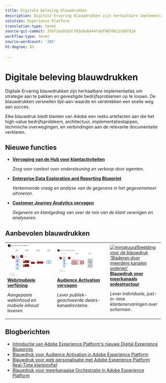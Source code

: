 ```yaml
---
title: Digitale beleving blauwdrukken
description: Digitale Ervaring blauwdrukken zijn herhaalbare implementaties om strategie aan te pakken en gevestigde bedrijfsproblemen op te lossen. Ze versnellen tijd tot waarde en bieden een snelle weg naar succes.
solution: Experience Platform
translation-type: tm+mt
source-git-commit: 37ef1ea91b3cf83e9ab444fa0f907d4115d0fd24
workflow-type: tm+mt
source-wordcount: '285'
ht-degree: 0%

---
```



# Digitale beleving blauwdrukken

Digitale Ervaring blauwdrukken zijn herhaalbare implementaties om strategie aan te pakken en gevestigde bedrijfsproblemen op te lossen. De blauwdrukken versnellen tijd-aan-waarde en verstrekken een snelle weg aan succes.

Elke blauwdruk biedt klanten van Adobe een reeks artefacten aan die het high-value bedrijfsprobleem, architectuur, implementatiestappen, technische overwegingen, en verbindingen aan de relevante documentatie verklaren.

## Nieuwe functies

* **[Vervaging van de Hub voor klantactiviteiten](/help/blueprints/customer-activity-hub/overview.md)**

   *Zorg voor context voor ondersteuning en verkoop door agenten.*
* **[Enterprise Data Exploration and Reporting Blueprint](/help/blueprints/data-exploration/overview.md)**

   *Verkennende vraag en analyse van de gegevens in het gegevensmeer uitvoeren.*
* **[Customer Journey Analytics vervagen](/help/blueprints/customer-journey-analytics/overview.md)**

   *Gegevens en klantgedrag van over de reis van de klant verenigen en analyseren. &#x200B;*

## Aanbevolen blauwdrukken

<table style="table-layout:fixed">
<tr>
  <td>
    <a href="https://experienceleague.adobe.com/docs/blueprints-learn/architecture/web-personalization/overview.html"><img alt="miniatuurafbeelding voor de blauwdruk 'Web Personalization'" src="web-personalization/assets/personalization.svg" /></a>
    <div><a href="https://experienceleague.adobe.com/docs/blueprints-learn/architecture/web-personalization/overview.html"><strong>Web/mobiele verfijning</strong></a></div>
    <p><em>Aangepaste webinhoud en mobiele inhoud leveren.</em></p>
  </td>
  <td>
    <a href="https://experienceleague.adobe.com/docs/blueprints-learn/architecture/audience-activation/overview.html"><img alt="miniatuurafbeelding voor de blauwdruk 'Audience Activation'" src="audience-activation/assets/aam.svg" /></a>
    <div><a href="https://experienceleague.adobe.com/docs/blueprints-learn/architecture/audience-activation/overview.html"><strong>Audience Activation vervagen</strong></a></div>
    <p><em>Lever publiek-geactiveerde dwars-kanaalreclame.</em></p>
  </td>
  <td>
    <a href="https://experienceleague.adobe.com/docs/blueprints-learn/architecture/multi-channel-message-orchestration/overview.html"><img alt="miniatuurafbeelding voor de blauwdruk 'Bladeren door meerdere kanalen ordenen'" src="multi-channel-message-orchestration/assets/aepbatch.svg" /></a>
    <div><a href="https://experienceleague.adobe.com/docs/blueprints-learn/architecture/multi-channel-message-orchestration/overview.html"><strong>Blauwdruk voor meerkanaals ordestructuur</strong></a></div>
    <p><em>Lever individuele, just-in-time klantenervaringen over schermen.</em></p>
  </td>
</tr>
</table>


## Blogberichten

* [Introductie van Adobe Experience Platform&#39;s nieuwe Digital Experience Blueprints](https://medium.com/adobetech/introducing-adobe-experience-platforms-new-digital-experience-blueprints-93a6b5f5da7c)
* [Blauwdruk voor Audience Activation in Adobe Experience Platform](https://medium.com/adobetech/a-blueprint-for-audience-activation-in-adobe-experience-platform-b2b30fae90fd)
* [Blauwdruk voor web personalisatie met Adobe Experience Platform Real-Time klantprofiel](https://medium.com/adobetech/blueprint-for-web-personalization-using-adobe-experience-platform-real-time-customer-profile-fef2ce7a4b2f)
* [Blauwdruk voor meerkanaalse Orchestratie in Adobe Experience Platform](https://medium.com/adobetech/blueprint-for-multi-channel-orchestration-in-adobe-experience-platform-c68317e94184)
